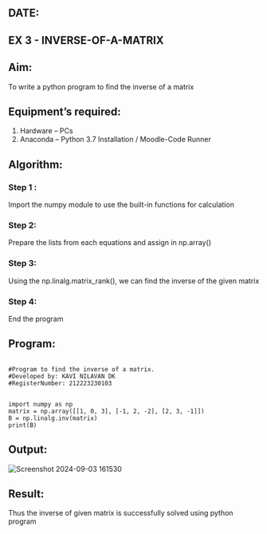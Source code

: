 ## DATE:
## EX 3 - INVERSE-OF-A-MATRIX
## Aim:
To write a python program to find the inverse of a matrix
## Equipment’s required:
1. 	Hardware – PCs
2. 	Anaconda – Python 3.7 Installation / Moodle-Code Runner
## Algorithm:
### Step 1 : 
Import the numpy module to use the built-in functions for calculation
### Step 2: 
Prepare the lists from each equations and assign in np.array()
### Step 3: 
Using the np.linalg.matrix_rank(), we can find the inverse of the given matrix
### Step 4: 
End the program

## Program:
```

#Program to find the inverse of a matrix.
#Developed by: KAVI NILAVAN DK
#RegisterNumber: 212223230103


import numpy as np
matrix = np.array([[1, 0, 3], [-1, 2, -2], [2, 3, -1]])
B = np.linalg.inv(matrix)
print(B)

```
## Output:
![Screenshot 2024-09-03 161530](https://github.com/user-attachments/assets/76369c9a-1c32-4945-a2c1-bed35d29df3e)

## Result:
Thus the inverse of given matrix is successfully solved using python program

